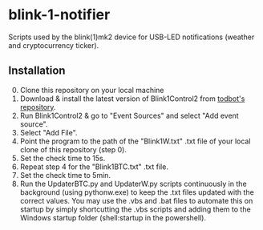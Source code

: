 # blink-1-notifier
Scripts used by the blink(1)mk2 device for USB-LED notifications (weather and cryptocurrency ticker).

## Installation
0. Clone this repository on your local machine
1. Download & install the latest version of Blink1Control2 from [todbot's repository](https://github.com/todbot/blink1).
2. Run Blink1Control2 & go to "Event Sources" and select "Add event source".
3. Select "Add File".
4. Point the program to the path of the "Blink1W.txt" .txt file of your local clone of this repository (step 0).
5. Set the check time to 15s.
6. Repeat step 4 for the "Blink1BTC.txt" .txt file.
7. Set the check time to 5min.
8. Run the UpdaterBTC.py and UpdaterW.py scripts continuously in the background (using pythonw.exe) to keep the .txt files updated with the correct values. You may use the .vbs and .bat files to automate this on startup by simply shortcutting the .vbs scripts and adding them to the Windows startup folder (shell:startup in the powershell).
